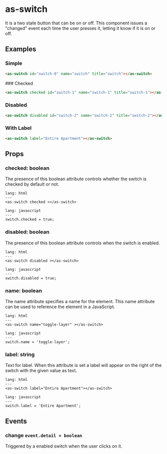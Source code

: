 # as-switch

It is a two state button that can be on or off. This component issues a "changed" event each time the user presses it, letting it know if it is on or off.

## Examples

### Simple

```html
<as-switch id="switch-0" name="switch" title="switch"></as-switch>
```

### Checked

```html
<as-switch checked id="switch-1" name="switch-1" title="switch-1"></as-switch>
```


### Disabled
```html
<as-switch disabled id="switch-2" name="switch-2" title="switch-2"></as-switch>
```

### With Label
```html
<as-switch label="Entire Apartment"></as-switch>
```


## Props

### **checked**: boolean
The presence of this boolean attribute controls whether the switch is checked by default or not.

```code
lang: html
---
<as-switch checked ></as-switch>
```
```code
lang: javascript
---
switch.checked = true;
```

### **disabled**: boolean
The presence of this boolean attribute controls when the switch is enabled.

```code
lang: html
---
<as-switch disabled ></as-switch>
```
```code
lang: javascript
---
switch.disabled = true;
```

### **name**: boolean
The name attribute specifies a name for the element. This name attribute can be used to reference the element in a JavaScript.

```code
lang: html
---
<as-switch name="toggle-layer" ></as-switch>
```
```code
lang: javascript
---
switch.name = 'toggle-layer';
```

### **label**: string
Text for label. When this attribute is set a label will appear on the right of the switch with the given value as text.

```code
lang: html
---
<as-switch label="Entire Apartment"></as-switch>
```
```code
lang: javascript
---
switch.label = 'Entire Apartment';
```


## Events

### **change** `event.detail = boolean`

Triggered by a enabled switch when the user clicks on it.
